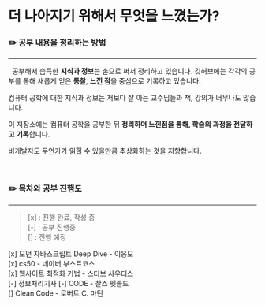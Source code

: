 # **더 나아지기 위해서 무엇을 느꼈는가?**

### ✏️ 공부 내용을 정리하는 방법

---

&nbsp; 공부해서 습득한 **지식과 정보**는 손으로 써서 정리하고 있습니다. 깃허브에는 각각의 공부를 통해 새롭게 얻은 **통찰**, **느낀 점**을 중심으로 기록하고 있습니다.

컴퓨터 공학에 대한 지식과 정보는 저보다 잘 아는 교수님들과 책, 강의가 너무나도 많습니다.

이 저장소에는 컴퓨터 공학을 공부한 뒤 **정리하며 느낀점을 통해, 학습의 과정을 전달하고 기록**합니다.

비개발자도 무언가가 읽힐 수 있을만큼 추상화하는 것을 지향합니다.

</br>

### ✏️ 목차와 공부 진행도

---

> [x] : 진행 완료, 작성 중  
> [-] : 공부 진행중  
> [] : 진행 예정

[x] 모던 자바스크립트 Deep Dive - 이웅모  
[x] cs50 - 네이버 부스트코스  
[x] 웹사이트 최적화 기법 - 스티브 사우더스  
[-] 정보처리기사
[-] CODE - 찰스 펫졸드  
[] Clean Code - 로버트 C. 마틴

